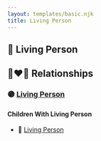 ```yaml
---
layout: templates/basic.njk
title: Living Person
---
```

## 🔵 Living Person


## 👩‍❤️‍👨 Relationships

### 🟣 [Living Person](/people/8/84497082)

#### Children With Living Person
* 🔵 [Living Person](/people/9/99720622)